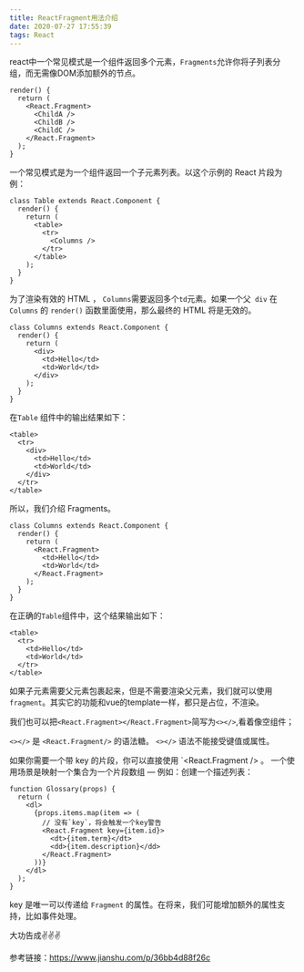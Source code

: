 ```yaml
---
title: ReactFragment用法介绍
date: 2020-07-27 17:55:39
tags: React
---
```


react中一个常见模式是一个组件返回多个元素，`Fragments`允许你将子列表分组，而无需像DOM添加额外的节点。
```
render() {
  return (
    <React.Fragment>
      <ChildA />
      <ChildB />
      <ChildC />
    </React.Fragment>
  );
}
```
一个常见模式是为一个组件返回一个子元素列表。以这个示例的 React 片段为例：
```
class Table extends React.Component {
  render() {
    return (
      <table>
        <tr>
          <Columns />
        </tr>
      </table>
    );
  }
}
```
为了渲染有效的 HTML ， `Columns`需要返回多个`td`元素。如果一个父` div` 在 `Columns` 的 `render()` 函数里面使用，那么最终的 HTML 将是无效的。
```
class Columns extends React.Component {
  render() {
    return (
      <div>
        <td>Hello</td>
        <td>World</td>
      </div>
    );
  }
}
```
在`Table` 组件中的输出结果如下：
```
<table>
  <tr>
    <div>
      <td>Hello</td>
      <td>World</td>
    </div>
  </tr>
</table>
```
所以，我们介绍 Fragments。
```
class Columns extends React.Component {
  render() {
    return (
      <React.Fragment>
        <td>Hello</td>
        <td>World</td>
      </React.Fragment>
    );
  }
}
```
在正确的`Table`组件中，这个结果输出如下：
```
<table>
  <tr>
    <td>Hello</td>
    <td>World</td>
  </tr>
</table>
```
如果子元素需要父元素包裹起来，但是不需要渲染父元素，我们就可以使用`fragment`。其实它的功能和vue的template一样，都只是占位，不渲染。

我们也可以把`<React.Fragment></React.Fragment>`简写为`<></>`,看着像空组件；

`<></>` 是 `<React.Fragment/>` 的语法糖。
`<></>` 语法不能接受键值或属性。

如果你需要一个带 key 的片段，你可以直接使用 `<React.Fragment /> 。
一个使用场景是映射一个集合为一个片段数组 — 例如：创建一个描述列表：
```
function Glossary(props) {
  return (
    <dl>
      {props.items.map(item => (
        // 没有`key`，将会触发一个key警告
        <React.Fragment key={item.id}>
          <dt>{item.term}</dt>
          <dd>{item.description}</dd>
        </React.Fragment>
      ))}
    </dl>
  );
}
```
key 是唯一可以传递给 `Fragment` 的属性。在将来，我们可能增加额外的属性支持，比如事件处理。

大功告成✌️✌️✌️

参考链接：https://www.jianshu.com/p/36bb4d88f26c